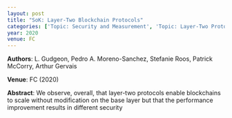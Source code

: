 ```yaml
---
layout: post
title: "SoK: Layer-Two Blockchain Protocols"
categories: ['Topic: Security and Measurement', 'Topic: Layer-Two Protocols', '2020', 'Venue: FC']
year: 2020
venue: FC
---
```

**Authors**: L. Gudgeon, Pedro A. Moreno-Sanchez, Stefanie Roos, Patrick McCorry, Arthur Gervais

**Venue**: FC (2020)

**Abstract**: We observe, overall, that layer-two protocols enable blockchains to scale without  modification on the base layer but that the performance improvement results in different security
